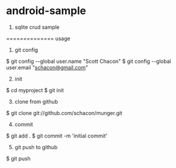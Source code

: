 android-sample
==============

1. sqlite crud sample

==============
usage

1. git config

$ git config --global user.name "Scott Chacon"
$ git config --global user.email "schacon@gmail.com"

2. init 

$ cd myproject
$ git init

3. clone from github 

$ git clone git://github.com/schacon/munger.git

4. commit 

$ git add .
$ git commit -m 'initial commit'

5. git push to github

$ git push 




